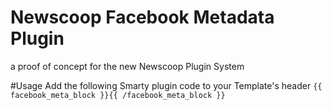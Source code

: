 Newscoop Facebook Metadata Plugin
=================================

a proof of concept for the new Newscoop Plugin System

#Usage
Add the following Smarty plugin code to your Template's header
``
{{ facebook_meta_block }}{{ /facebook_meta_block }}
``